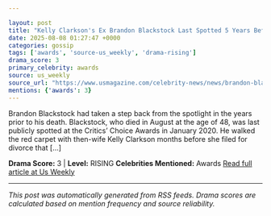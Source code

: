 ```yaml
---

layout: post
title: "Kelly Clarkson's Ex Brandon Blackstock Last Spotted 5 Years Before Death"""
date: 2025-08-08 01:27:47 +0000
categories: gossip
tags: ['awards', 'source-us_weekly', 'drama-rising']
drama_score: 3
primary_celebrity: awards
source: us_weekly
source_url: "https://www.usmagazine.com/celebrity-news/news/brandon-blackstocks-final-public-appearance-was-5-years-before-death/"""
mentions: {'awards': 3}
---
```


Brandon Blackstock had taken a step back from the spotlight in the years prior to his death. Blackstock, who died in August at the age of 48, was last publicly spotted at the Critics’ Choice Awards in January 2020. He walked the red carpet with then-wife Kelly Clarkson months before she filed for divorce that […]

**Drama Score:** 3 | **Level:** RISING **Celebrities Mentioned:** Awards [Read full article at Us Weekly](https://www.usmagazine.com/celebrity-news/news/brandon-blackstocks-final-public-appearance-was-5-years-before-death/)

---

*This post was automatically generated from RSS feeds. Drama scores are calculated based on mention frequency and source reliability.*